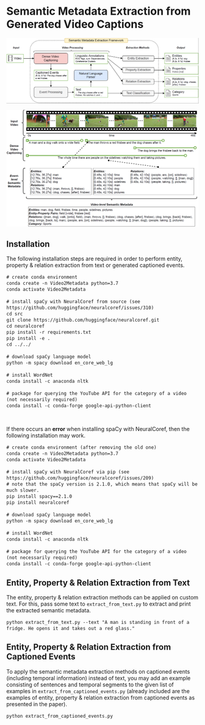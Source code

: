 # Semantic Metadata Extraction from Generated Video Captions

<p align="center">
  <img src="./resources/method_overview_1.png" width="800">
</p>

<p align="center">
  <img src="./resources/method_overview_2.png" width="800">
</p>

## Installation
The following installation steps are required in order to perform entity, property & relation extraction from text
or generated captioned events.

```
# create conda environment
conda create -n Video2Metadata python=3.7
conda activate Video2Metadata

# install spaCy with NeuralCoref from source (see https://github.com/huggingface/neuralcoref/issues/310)
cd src
git clone https://github.com/huggingface/neuralcoref.git
cd neuralcoref
pip install -r requirements.txt
pip install -e .
cd ../../

# download spaCy language model
python -m spacy download en_core_web_lg

# install WordNet
conda install -c anaconda nltk

# package for querying the YouTube API for the category of a video (not necessarily required)
conda install -c conda-forge google-api-python-client
```

<br>

If there occurs an **error** when installing spaCy with NeuralCoref, then the following installation may work.

```
# create conda environment (after removing the old one)
conda create -n Video2Metadata python=3.7
conda activate Video2Metadata

# install spaCy with NeuralCoref via pip (see https://github.com/huggingface/neuralcoref/issues/209)
# note that the spaCy version is 2.1.0, which means that spaCy will be much slower.
pip install spacy==2.1.0
pip install neuralcoref

# download spaCy language model
python -m spacy download en_core_web_lg

# install WordNet
conda install -c anaconda nltk

# package for querying the YouTube API for the category of a video (not necessarily required)
conda install -c conda-forge google-api-python-client
```

## Entity, Property & Relation Extraction from Text
The entity, property & relation extraction methods can be applied on custom text. For this, pass some text to 
`extract_from_text.py` to extract and print the extracted semantic metadata.
```
python extract_from_text.py --text "A man is standing in front of a fridge. He opens it and takes out a red glass."
```

## Entity, Property & Relation Extraction from Captioned Events
To apply the semantic metadata extraction methods on captioned events (including temporal information) instead of text, 
you may add an example consisting of sentences and temporal segments to the given list of examples in 
`extract_from_captioned_events.py` (already included are the examples of entity, property & relation extraction 
from captioned events as presented in the paper).
```
python extract_from_captioned_events.py
```
